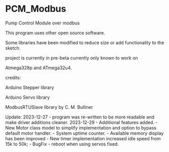 # PCM_Modbus
Pump Control Module over modbus

This program uses other open source software.

Some libraries have been modified to reduce size or add functionality to the sketch.

project is currently in pre-beta
currently only known to work on

Atmega328p and ATmega32u4.

credits: 

Arduino Stepper library

Arduino Servo library

ModbusRTUSlave library by C. M. Bulliner

Update:
2023-12-27 - program was re-written to be more readable and make driver additions cleaner.
2023-12-29 - Additional features added.
              - New Motor class model to simplify implementation and option to bypass default motor handler.
              - System uptime counter.
              - Available memory display has been improved
           - New timer implementation increased idle speed from 15k to 50k;
           - BugFix
              - reboot when using servos fixed.
